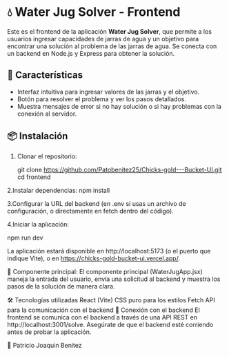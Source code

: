# 💧 Water Jug Solver - Frontend

Este es el frontend de la aplicación **Water Jug Solver**, que permite a los usuarios ingresar capacidades de jarras de agua y un objetivo para encontrar una solución al problema de las jarras de agua. Se conecta con un backend en Node.js y Express para obtener la solución.

## 🚀 Características

- Interfaz intuitiva para ingresar valores de las jarras y el objetivo.
- Botón para resolver el problema y ver los pasos detallados.
- Muestra mensajes de error si no hay solución o si hay problemas con la conexión al servidor.

## 📦 Instalación

1. Clonar el repositorio:

   git clone https://github.com/Patobenitez25/Chicks-gold---Bucket-UI.git
   cd frontend

2.Instalar dependencias:
  npm install
  
3.Configurar la URL del backend (en .env si usas un archivo de configuración, o directamente en fetch dentro del código).

4.Iniciar la aplicación:

  npm run dev

La aplicación estará disponible en http://localhost:5173 (o el puerto que indique Vite), o en https://chicks-gold-bucket-ui.vercel.app/.

 🚀 Componente principal:
   El componente principal (WaterJugApp.jsx) maneja la entrada del usuario,
   envía una solicitud al backend y muestra los pasos de la solución de manera clara.
   
🛠️ Tecnologías utilizadas
  React (Vite)
  CSS puro para los estilos
  Fetch API para la comunicación con el backend
📡 Conexión con el backend
  El frontend se comunica con el backend a través de una API REST en http://localhost:3001/solve. Asegúrate de que el backend esté corriendo antes de probar la aplicación.

📝 Patricio Joaquin Benitez
